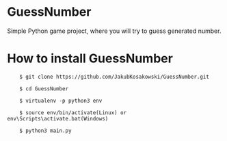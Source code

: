 # GuessNumber

Simple Python game project, where you will try to guess generated number.

# How to install GuessNumber
```commandline
    $ git clone https://github.com/JakubKosakowski/GuessNumber.git
    
    $ cd GuessNumber
    
    $ virtualenv -p python3 env
    
    $ source env/bin/activate(Linux) or env\Scripts\activate.bat(Windows)
    
    $ python3 main.py
```